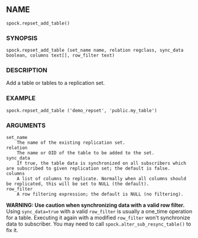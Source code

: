 ## NAME

`spock.repset_add_table()`

### SYNOPSIS

`spock.repset_add_table (set_name name, relation regclass, sync_data boolean, columns text[], row_filter text)`
 
### DESCRIPTION

Add a table or tables to a replication set. 

### EXAMPLE

`spock.repset_add_table ('demo_repset', 'public.my_table')`
 
### ARGUMENTS
    set_name
        The name of the existing replication set.
    relation
        The name or OID of the table to be added to the set.
    sync_data
        If true, the table data is synchronized on all subscribers which are subscribed to given replication set; the default is false.
    columns
        A list of columns to replicate. Normally when all columns should be replicated, this will be set to NULL (the default).
    row_filter
        A row filtering expression; the default is NULL (no filtering).
    
  **WARNING: Use caution when synchronizing data with a valid row filter.**
  Using `sync_data=true` with a valid `row_filter` is usually a one_time operation for a table. Executing it again with a modified `row_filter` won't synchronize data to subscriber. You may need to call `spock.alter_sub_resync_table()` to fix it.
